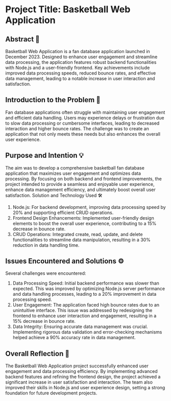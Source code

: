 # Project Title: Basketball Web Application
## Abstract 🏀

Basketball Web Application is a fan database application launched in December 2023. Designed to enhance user engagement and streamline data processing, the application features robust backend functionalities with Node.js and a user-friendly frontend. Key achievements include improved data processing speeds, reduced bounce rates, and effective data management, leading to a notable increase in user interaction and satisfaction.

## Introduction to the Problem 🚧

Fan database applications often struggle with maintaining user engagement and efficient data handling. Users may experience delays or frustration due to slow data processing or cumbersome interfaces, leading to decreased interaction and higher bounce rates. The challenge was to create an application that not only meets these needs but also enhances the overall user experience.

## Purpose and Intention 💡

The aim was to develop a comprehensive basketball fan database application that maximizes user engagement and optimizes data processing. By focusing on both backend and frontend improvements, the project intended to provide a seamless and enjoyable user experience, enhance data management efficiency, and ultimately boost overall user satisfaction.
Solution and Technology Used 🛠️

1) Node.js: For backend development, improving data processing speed by 20% and supporting efficient CRUD operations.
2) Frontend Design Enhancements: Implemented user-friendly design elements to boost the overall user experience, contributing to a 15% decrease in bounce rate.
3) CRUD Operations: Integrated create, read, update, and delete functionalities to streamline data manipulation, resulting in a 30% reduction in data handling time.

## Issues Encountered and Solutions ⚙️

Several challenges were encountered:

1) Data Processing Speed: Initial backend performance was slower than expected. This was improved by optimizing Node.js server performance and data handling processes, leading to a 20% improvement in data processing speed.
2) User Engagement: The application faced high bounce rates due to an unintuitive interface. This issue was addressed by redesigning the frontend to enhance user interaction and engagement, resulting in a 15% decrease in bounce rate.
3) Data Integrity: Ensuring accurate data management was crucial. Implementing rigorous data validation and error-checking mechanisms helped achieve a 90% accuracy rate in data management.

## Overall Reflection 🌟

The Basketball Web Application project successfully enhanced user engagement and data processing efficiency. By implementing advanced backend features and refining the frontend design, the project achieved a significant increase in user satisfaction and interaction. The team also improved their skills in Node.js and user experience design, setting a strong foundation for future development projects.
